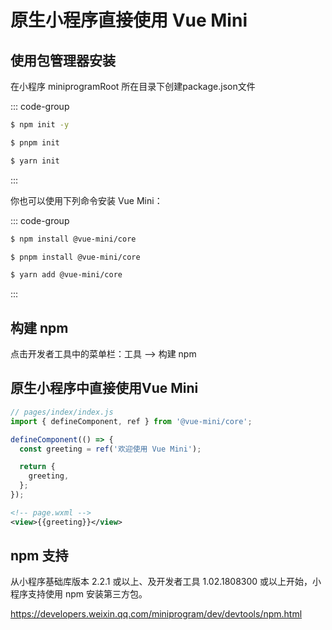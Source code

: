 
# 原生小程序直接使用 Vue Mini

## 使用包管理器安装

在小程序 miniprogramRoot 所在目录下创建package.json文件

::: code-group

```sh [npm]
$ npm init -y
```

```sh [pnpm]
$ pnpm init
```

```sh [yarn]
$ yarn init
```

:::

你也可以使用下列命令安装 Vue Mini：

::: code-group

```sh [npm]
$ npm install @vue-mini/core
```

```sh [pnpm]
$ pnpm install @vue-mini/core
```

```sh [yarn]
$ yarn add @vue-mini/core
```

:::


## 构建 npm

点击开发者工具中的菜单栏：工具 --> 构建 npm

## 原生小程序中直接使用Vue Mini


```js
// pages/index/index.js
import { defineComponent, ref } from '@vue-mini/core';

defineComponent(() => {
  const greeting = ref('欢迎使用 Vue Mini');

  return {
    greeting,
  };
});

```

```xml
<!-- page.wxml -->
<view>{{greeting}}</view>
```

## npm 支持
从小程序基础库版本 2.2.1 或以上、及开发者工具 1.02.1808300 或以上开始，小程序支持使用 npm 安装第三方包。

https://developers.weixin.qq.com/miniprogram/dev/devtools/npm.html